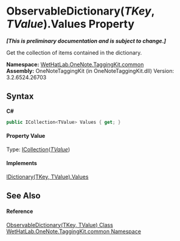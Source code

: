 # ObservableDictionary(*TKey*, *TValue*).Values Property 
 _**\[This is preliminary documentation and is subject to change.\]**_

Get the collection of items contained in the dictionary.

**Namespace:**&nbsp;<a href="bcdbab9c-63d1-48a4-6937-af53fb8d9a55">WetHatLab.OneNote.TaggingKit.common</a><br />**Assembly:**&nbsp;OneNoteTaggingKit (in OneNoteTaggingKit.dll) Version: 3.2.6524.26703

## Syntax

**C#**<br />
``` C#
public ICollection<TValue> Values { get; }
```


#### Property Value
Type: <a href="http://msdn2.microsoft.com/en-us/library/92t2ye13" target="_blank">ICollection</a>(<a href="b95e4b9e-1bee-ddc0-1db7-61a35069e23a">*TValue*</a>)

#### Implements
<a href="http://msdn2.microsoft.com/en-us/library/0yxt5h4s" target="_blank">IDictionary(TKey, TValue).Values</a><br />

## See Also


#### Reference
<a href="b95e4b9e-1bee-ddc0-1db7-61a35069e23a">ObservableDictionary(TKey, TValue) Class</a><br /><a href="bcdbab9c-63d1-48a4-6937-af53fb8d9a55">WetHatLab.OneNote.TaggingKit.common Namespace</a><br />